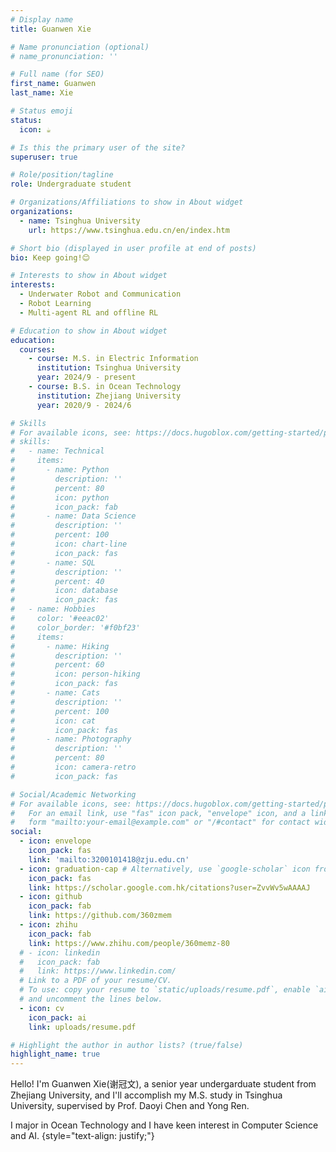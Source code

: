 ```yaml
---
# Display name
title: Guanwen Xie

# Name pronunciation (optional)
# name_pronunciation: ''

# Full name (for SEO)
first_name: Guanwen
last_name: Xie

# Status emoji
status:
  icon: ☕️

# Is this the primary user of the site?
superuser: true

# Role/position/tagline
role: Undergraduate student

# Organizations/Affiliations to show in About widget
organizations:
  - name: Tsinghua University
    url: https://www.tsinghua.edu.cn/en/index.htm

# Short bio (displayed in user profile at end of posts)
bio: Keep going!😊

# Interests to show in About widget
interests:
  - Underwater Robot and Communication
  - Robot Learning
  - Multi-agent RL and offline RL

# Education to show in About widget
education:
  courses:
    - course: M.S. in Electric Information
      institution: Tsinghua University
      year: 2024/9 - present
    - course: B.S. in Ocean Technology
      institution: Zhejiang University
      year: 2020/9 - 2024/6

# Skills
# For available icons, see: https://docs.hugoblox.com/getting-started/page-builder/#icons
# skills:
#   - name: Technical
#     items:
#       - name: Python
#         description: ''
#         percent: 80
#         icon: python
#         icon_pack: fab
#       - name: Data Science
#         description: ''
#         percent: 100
#         icon: chart-line
#         icon_pack: fas
#       - name: SQL
#         description: ''
#         percent: 40
#         icon: database
#         icon_pack: fas
#   - name: Hobbies
#     color: '#eeac02'
#     color_border: '#f0bf23'
#     items:
#       - name: Hiking
#         description: ''
#         percent: 60
#         icon: person-hiking
#         icon_pack: fas
#       - name: Cats
#         description: ''
#         percent: 100
#         icon: cat
#         icon_pack: fas
#       - name: Photography
#         description: ''
#         percent: 80
#         icon: camera-retro
#         icon_pack: fas

# Social/Academic Networking
# For available icons, see: https://docs.hugoblox.com/getting-started/page-builder/#icons
#   For an email link, use "fas" icon pack, "envelope" icon, and a link in the
#   form "mailto:your-email@example.com" or "/#contact" for contact widget.
social:
  - icon: envelope
    icon_pack: fas
    link: 'mailto:3200101418@zju.edu.cn'
  - icon: graduation-cap # Alternatively, use `google-scholar` icon from `ai` icon pack
    icon_pack: fas
    link: https://scholar.google.com.hk/citations?user=ZvvWv5wAAAAJ
  - icon: github
    icon_pack: fab
    link: https://github.com/360zmem
  - icon: zhihu
    icon_pack: fab
    link: https://www.zhihu.com/people/360memz-80
  # - icon: linkedin
  #   icon_pack: fab
  #   link: https://www.linkedin.com/
  # Link to a PDF of your resume/CV.
  # To use: copy your resume to `static/uploads/resume.pdf`, enable `ai` icons in `params.yaml`,
  # and uncomment the lines below.
  - icon: cv
    icon_pack: ai
    link: uploads/resume.pdf

# Highlight the author in author lists? (true/false)
highlight_name: true
---
```


Hello! I'm Guanwen Xie(谢冠文), a senior year undergarduate student from Zhejiang University, and I'll accomplish my M.S. study in Tsinghua University, supervised by Prof. Daoyi Chen and Yong Ren. 

I major in Ocean Technology and I have keen interest in Computer Science and AI. 
{style="text-align: justify;"}
